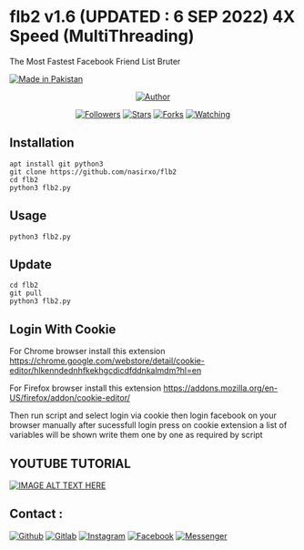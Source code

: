# flb2 v1.6 (UPDATED : 6 SEP 2022) 4X Speed (MultiThreading)
The Most Fastest Facebook Friend List Bruter 



<p align="left">
<a href="#"><img title="Made in Pakistan" src="https://img.shields.io/badge/MADE%20IN-PAKISTAN-green?colorA=%23ff0000&colorB=%23017e40&style=for-the-badge"></a>
</p>
<p align="center">
<a href="https://github.com/nasirxo"><img title="Author" src="https://img.shields.io/badge/Author-nasirxo-red.svg?style=for-the-badge&logo=github"></a>
</p>
<p align="center">
<a href="https://github.com/nasirxo/followers"><img title="Followers" src="https://img.shields.io/github/followers/nasirxo?color=blue&style=flat-square"></a>
<a href="https://github.com/nasirxo/flb2/stargazers/"><img title="Stars" src="https://img.shields.io/github/stars/nasirxo/flb2?color=red&style=flat-square"></a>
<a href="https://github.com/nasirxo/flb2/network/members"><img title="Forks" src="https://img.shields.io/github/forks/nasirxo/flb2?color=red&style=flat-square"></a>
<a href="https://github.com/nasirxo/nasirxo/watchers"><img title="Watching" src="https://img.shields.io/github/watchers/nasirxo/flb2?label=Watchers&color=blue&style=flat-square"></a>
</p>



## Installation
```
apt install git python3
git clone https://github.com/nasirxo/flb2
cd flb2
python3 flb2.py

```

## Usage
```
python3 flb2.py
```
## Update
```
cd flb2
git pull
python3 flb2.py
```

## Login With Cookie
For Chrome browser install this extension
https://chrome.google.com/webstore/detail/cookie-editor/hlkenndednhfkekhgcdicdfddnkalmdm?hl=en


For Firefox browser install this extension
https://addons.mozilla.org/en-US/firefox/addon/cookie-editor/


Then run script and select login via cookie
then login facebook on your browser manually after sucessfull login press on cookie extension a list of variables will be shown write them one by one as required by script 

## YOUTUBE TUTORIAL
[![IMAGE ALT TEXT HERE](https://img.youtube.com/vi/UE84ElLNcfQ/0.jpg)](https://www.youtube.com/watch?v=UE84ElLNcfQ)


## Contact :
[![Github](https://img.shields.io/badge/Github-nasirxo-green?style=for-the-badge&logo=github)](https://github.com/nasirxo)
[![Gitlab](https://img.shields.io/badge/Gitlab-nasirxo-green?style=for-the-badge&logo=gitlab)](https://gitlab.com/nasirxo)
[![Instagram](https://img.shields.io/badge/IG-%40nasir.xoz-red?style=for-the-badge&logo=instagram)](https://www.instagram.com/nasir.xoz)
[![Facebook](https://img.shields.io/badge/Facebook-green?style=for-the-badge&logo=facebook)](https://fb.com/nasir.xo)
[![Messenger](https://img.shields.io/badge/Chat-Messenger-blue?style=for-the-badge&logo=messenger)](https://m.me/nasir.xo)
